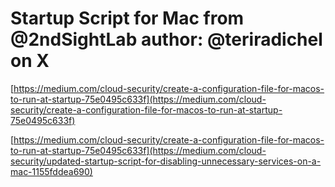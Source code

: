 # Startup Script for Mac from @2ndSightLab author: @teriradichel on X

[https://medium.com/cloud-security/create-a-configuration-file-for-macos-to-run-at-startup-75e0495c633f](https://medium.com/cloud-security/create-a-configuration-file-for-macos-to-run-at-startup-75e0495c633f)

[https://medium.com/cloud-security/create-a-configuration-file-for-macos-to-run-at-startup-75e0495c633f](https://medium.com/cloud-security/updated-startup-script-for-disabling-unnecessary-services-on-a-mac-1155fddea690)
